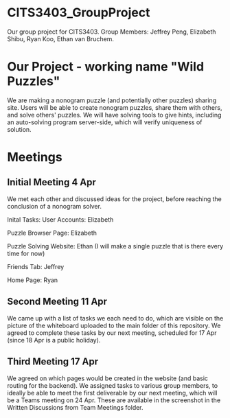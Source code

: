 # CITS3403_GroupProject
Our group project for CITS3403. Group Members: Jeffrey Peng, Elizabeth Shibu, Ryan Koo, Ethan van Bruchem.

# Our Project - working name "Wild Puzzles"
We are making a nonogram puzzle (and potentially other puzzles) sharing site.
Users will be able to create nonogram puzzles, share them with others, and solve others' puzzles.
We will have solving tools to give hints, including an auto-solving program server-side, which will verify uniqueness of solution.

# Meetings
## Initial Meeting 4 Apr
We met each other and discussed ideas for the project, before reaching the conclusion of a nonogram solver.

Inital Tasks:
User Accounts: Elizabeth

Puzzle Browser Page: Elizabeth

Puzzle Solving Website: Ethan (I will make a single puzzle that is there every time for now)

Friends Tab: Jeffrey

Home Page: Ryan

## Second Meeting 11 Apr
We came up with a list of tasks we each need to do, which are visible on the picture of the whiteboard uploaded to the main folder of this repository.
We agreed to complete these tasks by our next meeting, scheduled for 17 Apr (since 18 Apr is a public holiday).

## Third Meeting 17 Apr
We agreed on which pages would be created in the website (and basic routing for the backend).
We assigned tasks to various group members, to ideally be able to meet the first deliverable by our next meeting, which will be a Teams meeting on 24 Apr.
These are available in the screenshot in the Written Discussions from Team Meetings folder.
